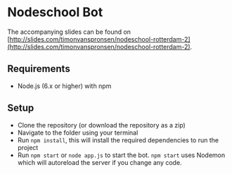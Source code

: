 # Nodeschool Bot

The accompanying slides can be found on [http://slides.com/timonvanspronsen/nodeschool-rotterdam-2](http://slides.com/timonvanspronsen/nodeschool-rotterdam-2).

## Requirements

- Node.js (6.x or higher) with npm

## Setup

- Clone the repository (or download the repository as a zip)
- Navigate to the folder using your terminal
- Run `npm install`, this will install the required dependencies to run the project
- Run `npm start` or `node app.js` to start the bot. `npm start` uses Nodemon which will autoreload the server if you change any code.
